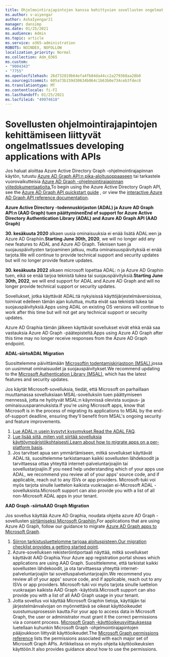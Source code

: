 ```yaml
---
title: Ohjelmointirajapintojen kanssa kehittyvien sovellusten ongelmat
ms.author: v-aiyengar
author: AshaIyengar21
manager: dansimp
ms.date: 01/25/2021
ms.audience: Admin
ms.topic: article
ms.service: o365-administration
ROBOTS: NOINDEX, NOFOLLOW
localization_priority: Normal
ms.collection: Adm_O365
ms.custom:
- "9004343"
- "7755"
ms.openlocfilehash: 26d732819b64efa4fb84da44cc2a279368aa28b0
ms.sourcegitcommit: 605a73b159d30634b064c1b63b0e734ceb3fdec8
ms.translationtype: MT
ms.contentlocale: fi-FI
ms.lasthandoff: 01/25/2021
ms.locfileid: "49974618"
---
```

# <a name="issues-developing-applications-with-apis"></a><span data-ttu-id="7bf12-102">Sovellusten ohjelmointirajapintojen kehittämiseen liittyvät ongelmat</span><span class="sxs-lookup"><span data-stu-id="7bf12-102">Issues developing applications with APIs</span></span>

<span data-ttu-id="7bf12-103">Jos haluat aloittaa Azure Active Directory Graph -ohjelmointirajapinnan käytön, tutustu [Azure AD Graph API:n pika-aloitusoppaaseen](https://docs.microsoft.com/azure/active-directory/develop/microsoft-graph-intro) tai tarkastele vuorovaikutteisia [Azure AD Graph -ohjelmointirajapinnan viitedokumentaatioita.](https://docs.microsoft.com/previous-versions/azure/ad/graph/api/api-catalog)</span><span class="sxs-lookup"><span data-stu-id="7bf12-103">To begin using the Azure Active Directory Graph API, see the [Azure AD Graph API quickstart guide](https://docs.microsoft.com/azure/active-directory/develop/microsoft-graph-intro) , or view the [interactive Azure AD Graph API reference documentation](https://docs.microsoft.com/previous-versions/azure/ad/graph/api/api-catalog).</span></span>

<span data-ttu-id="7bf12-104">**Azure Active Directory -todennuskirjaston (ADAL) ja Azure AD Graph API:n (AAD Graph) tuen päättyminen**</span><span class="sxs-lookup"><span data-stu-id="7bf12-104">**End of support for Azure Active Directory Authentication Library (ADAL) and Azure AD Graph API (AAD Graph)**</span></span>

<span data-ttu-id="7bf12-105">**30. kesäkuuta 2020** alkaen uusia ominaisuuksia ei enää lisätä ADAL:een ja Azure AD Graphiin.</span><span class="sxs-lookup"><span data-stu-id="7bf12-105">**Starting June 30th, 2020**, we will no longer add any new features to ADAL and Azure AD Graph.</span></span> <span data-ttu-id="7bf12-106">Teknisen tuen ja suojauspäivitysten tarjoaminen jatkuu, mutta ominaisuuspäivityksiä ei enää tarjota.</span><span class="sxs-lookup"><span data-stu-id="7bf12-106">We will continue to provide technical support and security updates but will no longer provide feature updates.</span></span>

<span data-ttu-id="7bf12-107">**30. kesäkuuta 2022** alkaen microsoft lopettaa ADAL: n ja Azure AD Graphin tuen, eikä se enää tarjoa teknistä tukea tai suojauspäivityksiä.</span><span class="sxs-lookup"><span data-stu-id="7bf12-107">**Starting June 30th, 2022**, we will end support for ADAL and Azure AD Graph and will no longer provide technical support or security updates.</span></span>

<span data-ttu-id="7bf12-108">Sovellukset, jotka käyttävät ADAL:tä nykyisissä käyttöjärjestelmäversioissa, toimivat edelleen tämän ajan kuluttua, mutta eivät saa teknistä tukea tai suojauspäivityksiä.</span><span class="sxs-lookup"><span data-stu-id="7bf12-108">Apps using ADAL on existing OS versions will continue to work after this time but will not get any technical support or security updates.</span></span>

<span data-ttu-id="7bf12-109">Azure AD Graphia tämän jälkeen käyttävät sovellukset eivät ehkä enää saa vastauksia Azure AD Graph -päätepisteltä.</span><span class="sxs-lookup"><span data-stu-id="7bf12-109">Apps using Azure AD Graph after this time may no longer receive responses from the Azure AD Graph endpoint.</span></span>

<span data-ttu-id="7bf12-110">**ADAL-siirto**</span><span class="sxs-lookup"><span data-stu-id="7bf12-110">**ADAL Migration**</span></span>

<span data-ttu-id="7bf12-111">Suosittelemme päivittämään [Microsoftin todentamiskirjastoon (MSAL),](https://docs.microsoft.com/azure/active-directory/develop/v2-overview)jossa on uusimmat ominaisuudet ja suojauspäivitykset.</span><span class="sxs-lookup"><span data-stu-id="7bf12-111">We recommend updating to the [Microsoft Authentication Library (MSAL)](https://docs.microsoft.com/azure/active-directory/develop/v2-overview), which has the latest features and security updates.</span></span>

<span data-ttu-id="7bf12-112">Jos käytät Microsoft-sovelluksia, tiedät, että Microsoft on parhaillaan muuttamassa sovelluksiaan MSAL-sovelluksiin tuen päättymiseen mennessä, jotta ne hyötyvät MSAL:n käynnissä olevista suojaus- ja ominaisuusparannuksista.</span><span class="sxs-lookup"><span data-stu-id="7bf12-112">If you're using Microsoft apps, know that Microsoft is in the process of migrating its applications to MSAL by the end-of-support deadline, ensuring they'll benefit from MSAL's ongoing security and feature improvements.</span></span>

1. <span data-ttu-id="7bf12-113">[Lue ADAL:n usein kysytyt kysymykset.](https://docs.microsoft.com/azure/active-directory/develop/msal-migration#frequently-asked-questions-faq)</span><span class="sxs-lookup"><span data-stu-id="7bf12-113">[Read the ADAL FAQ](https://docs.microsoft.com/azure/active-directory/develop/msal-migration#frequently-asked-questions-faq).</span></span>
1. <span data-ttu-id="7bf12-114">[Lue lisää siitä, miten voit siirtää sovelluksia käyttöympäristökohtaisesti.](https://docs.microsoft.com/azure/active-directory/develop/msal-migration#frequently-asked-questions-faq)</span><span class="sxs-lookup"><span data-stu-id="7bf12-114">[Learn about how to migrate apps on a per-platform basis](https://docs.microsoft.com/azure/active-directory/develop/msal-migration#frequently-asked-questions-faq).</span></span>
1. <span data-ttu-id="7bf12-115">Jos tarvitset apua sen ymmärtämiseen, mitkä sovellukset käyttävät ADAL:tä, suosittelemme tarkistamaan kaikki sovellusten lähdekoodit ja tarvittaessa ottaa yhteyttä internet-palveluntarjoajiin tai sovellustarjoajiin.</span><span class="sxs-lookup"><span data-stu-id="7bf12-115">If you need help understanding which of your apps use ADAL, we recommend you review all of your apps' source code, and if applicable, reach out to any ISVs or app providers.</span></span> <span data-ttu-id="7bf12-116">Microsoft-tuki voi myös tarjota sinulle luettelon kaikista vuokraajan ei-Microsoft ADAL -sovelluksista.</span><span class="sxs-lookup"><span data-stu-id="7bf12-116">Microsoft support can also provide you with a list of all non-Microsoft ADAL apps in your tenant.</span></span>

<span data-ttu-id="7bf12-117">**AAD Graph -siirto**</span><span class="sxs-lookup"><span data-stu-id="7bf12-117">**AAD Graph Migration**</span></span>

<span data-ttu-id="7bf12-118">Jos sovellus käyttää Azure AD Graphia, noudata ohjeita azure AD Graph -sovellusten [siirtämiseksi Microsoft Graphiin.](https://docs.microsoft.com/graph/migrate-azure-ad-graph-overview?view=graph-rest-1.0&preserve-view=true)</span><span class="sxs-lookup"><span data-stu-id="7bf12-118">For applications that are using Azure AD Graph, follow our guidance to migrate [Azure AD Graph apps to Microsoft Graph](https://docs.microsoft.com/graph/migrate-azure-ad-graph-overview?view=graph-rest-1.0&preserve-view=true).</span></span>

1. <span data-ttu-id="7bf12-119">[Siirron tarkistusluettelomme tarjoaa aloituspisteen.](https://docs.microsoft.com/graph/migrate-azure-ad-graph-planning-checklist)</span><span class="sxs-lookup"><span data-stu-id="7bf12-119">[Our migration checklist provides a getting started point](https://docs.microsoft.com/graph/migrate-azure-ad-graph-planning-checklist).</span></span> 
1. <span data-ttu-id="7bf12-120">Azure-sovelluksen rekisteröintiportaali näyttää, mitkä sovellukset käyttävät AAD Graphia.</span><span class="sxs-lookup"><span data-stu-id="7bf12-120">Your Azure app registration portal shows which applications are using AAD Graph.</span></span> <span data-ttu-id="7bf12-121">Suosittelemme, että tarkistat kaikki sovellusten lähdekoodit, ja ota tarvittaessa yhteyttä internet-palveluntarjoajiin tai sovelluspalveluntarjoajiin.</span><span class="sxs-lookup"><span data-stu-id="7bf12-121">We recommend you review all of your apps' source code, and if applicable, reach out to any ISVs or app providers.</span></span> <span data-ttu-id="7bf12-122">Microsoft-tuki voi myös tarjota sinulle luettelon vuokraajan kaikista AAD Graph -käytöstä.</span><span class="sxs-lookup"><span data-stu-id="7bf12-122">Microsoft support can also provide you with a list of all AAD Graph usage in your tenant.</span></span>
1. <span data-ttu-id="7bf12-123">Jotta sovellus voi käyttää Microsoft Graphin tietoja, käyttäjän tai järjestelmänvalvojan on myönnettävä se oikeat käyttöoikeudet suostumusprosessin kautta.</span><span class="sxs-lookup"><span data-stu-id="7bf12-123">For your app to access data in Microsoft Graph, the user or administrator must grant it the correct permissions via a consent process.</span></span> <span data-ttu-id="7bf12-124">[Microsoft Graph -käyttöoikeusviittauksessa](https://docs.microsoft.com/graph/permissions-reference?context=graph%2Fapi%2Fbeta&view=graph-rest-beta&preserve-view=true) luetellaan kuhunkin Microsoft Graph -ohjelmointirajapintojen pääjoukkoon liittyvät käyttöoikeudet.</span><span class="sxs-lookup"><span data-stu-id="7bf12-124">The [Microsoft Graph permissions reference](https://docs.microsoft.com/graph/permissions-reference?context=graph%2Fapi%2Fbeta&view=graph-rest-beta&preserve-view=true) lists the permissions associated with each major set of Microsoft Graph APIs.</span></span> <span data-ttu-id="7bf12-125">Artikkelissa on myös ohjeita käyttöoikeuksien käyttöön.</span><span class="sxs-lookup"><span data-stu-id="7bf12-125">It also provides guidance about how to use the permissions.</span></span>
